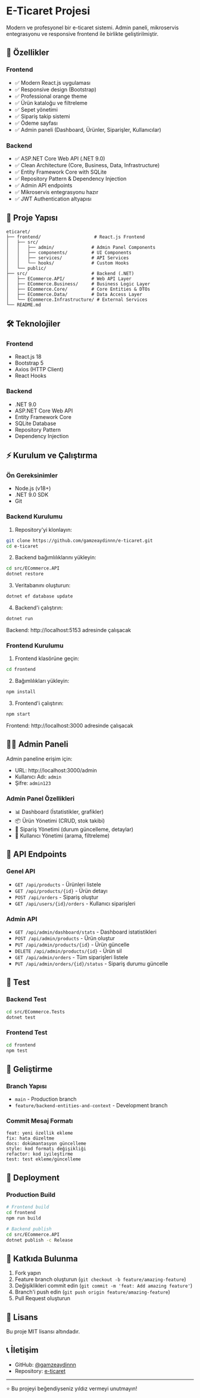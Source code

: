 # E-Ticaret Projesi

Modern ve profesyonel bir e-ticaret sistemi. Admin paneli, mikroservis entegrasyonu ve responsive frontend ile birlikte geliştirilmiştir.

## 🚀 Özellikler

### Frontend

- ✅ Modern React.js uygulaması
- ✅ Responsive design (Bootstrap)
- ✅ Professional orange theme
- ✅ Ürün kataloğu ve filtreleme
- ✅ Sepet yönetimi
- ✅ Sipariş takip sistemi
- ✅ Ödeme sayfası
- ✅ Admin paneli (Dashboard, Ürünler, Siparişler, Kullanıcılar)

### Backend

- ✅ ASP.NET Core Web API (.NET 9.0)
- ✅ Clean Architecture (Core, Business, Data, Infrastructure)
- ✅ Entity Framework Core with SQLite
- ✅ Repository Pattern & Dependency Injection
- ✅ Admin API endpoints
- ✅ Mikroservis entegrasyonu hazır
- ✅ JWT Authentication altyapısı

## 📁 Proje Yapısı

```
eticaret/
├── frontend/                    # React.js Frontend
│   ├── src/
│   │   ├── admin/              # Admin Panel Components
│   │   ├── components/         # UI Components
│   │   ├── services/           # API Services
│   │   └── hooks/              # Custom Hooks
│   └── public/
├── src/                        # Backend (.NET)
│   ├── ECommerce.API/          # Web API Layer
│   ├── ECommerce.Business/     # Business Logic Layer
│   ├── ECommerce.Core/         # Core Entities & DTOs
│   ├── ECommerce.Data/         # Data Access Layer
│   └── ECommerce.Infrastructure/ # External Services
└── README.md
```

## 🛠️ Teknolojiler

### Frontend

- React.js 18
- Bootstrap 5
- Axios (HTTP Client)
- React Hooks

### Backend

- .NET 9.0
- ASP.NET Core Web API
- Entity Framework Core
- SQLite Database
- Repository Pattern
- Dependency Injection

## ⚡ Kurulum ve Çalıştırma

### Ön Gereksinimler

- Node.js (v18+)
- .NET 9.0 SDK
- Git

### Backend Kurulumu

1. Repository'yi klonlayın:

```bash
git clone https://github.com/gamzeaydinnn/e-ticaret.git
cd e-ticaret
```

2. Backend bağımlılıklarını yükleyin:

```bash
cd src/ECommerce.API
dotnet restore
```

3. Veritabanını oluşturun:

```bash
dotnet ef database update
```

4. Backend'i çalıştırın:

```bash
dotnet run
```

Backend: http://localhost:5153 adresinde çalışacak

### Frontend Kurulumu

1. Frontend klasörüne geçin:

```bash
cd frontend
```

2. Bağımlılıkları yükleyin:

```bash
npm install
```

3. Frontend'i çalıştırın:

```bash
npm start
```

Frontend: http://localhost:3000 adresinde çalışacak

## 👨‍💼 Admin Paneli

Admin paneline erişim için:

- URL: http://localhost:3000/admin
- Kullanıcı Adı: `admin`
- Şifre: `admin123`

### Admin Panel Özellikleri

- 📊 Dashboard (İstatistikler, grafikler)
- 📦 Ürün Yönetimi (CRUD, stok takibi)
- 🛒 Sipariş Yönetimi (durum güncelleme, detaylar)
- 👥 Kullanıcı Yönetimi (arama, filtreleme)

## 🔌 API Endpoints

### Genel API

- `GET /api/products` - Ürünleri listele
- `GET /api/products/{id}` - Ürün detayı
- `POST /api/orders` - Sipariş oluştur
- `GET /api/users/{id}/orders` - Kullanıcı siparişleri

### Admin API

- `GET /api/admin/dashboard/stats` - Dashboard istatistikleri
- `POST /api/admin/products` - Ürün oluştur
- `PUT /api/admin/products/{id}` - Ürün güncelle
- `DELETE /api/admin/products/{id}` - Ürün sil
- `GET /api/admin/orders` - Tüm siparişleri listele
- `PUT /api/admin/orders/{id}/status` - Sipariş durumu güncelle

## 🧪 Test

### Backend Test

```bash
cd src/ECommerce.Tests
dotnet test
```

### Frontend Test

```bash
cd frontend
npm test
```

## 📝 Geliştirme

### Branch Yapısı

- `main` - Production branch
- `feature/backend-entities-and-context` - Development branch

### Commit Mesaj Formatı

```
feat: yeni özellik ekleme
fix: hata düzeltme
docs: dokümantasyon güncelleme
style: kod formatı değişikliği
refactor: kod iyileştirme
test: test ekleme/güncelleme
```

## 🚀 Deployment

### Production Build

```bash
# Frontend build
cd frontend
npm run build

# Backend publish
cd src/ECommerce.API
dotnet publish -c Release
```

## 🤝 Katkıda Bulunma

1. Fork yapın
2. Feature branch oluşturun (`git checkout -b feature/amazing-feature`)
3. Değişiklikleri commit edin (`git commit -m 'feat: Add amazing feature'`)
4. Branch'i push edin (`git push origin feature/amazing-feature`)
5. Pull Request oluşturun

## 📄 Lisans

Bu proje MIT lisansı altındadır.

## 📞 İletişim

- GitHub: [@gamzeaydinnn](https://github.com/gamzeaydinnn)
- Repository: [e-ticaret](https://github.com/gamzeaydinnn/e-ticaret)

---

⭐ Bu projeyi beğendiyseniz yıldız vermeyi unutmayın!
